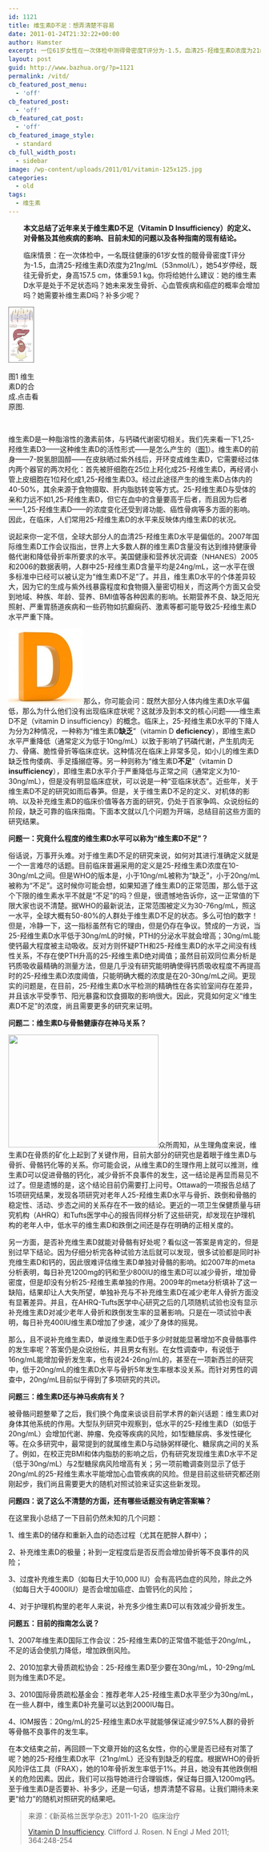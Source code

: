 ```yaml
---
id: 1121
title: 维生素D不足：想弄清楚不容易
date: 2011-01-24T21:32:22+00:00
author: Hamster
excerpt: 一位61岁女性在一次体检中测得骨密度T评分为-1.5，血清25-羟维生素D浓度为21ng/mL（53nmol/L）。她担心自己维生素D不足，并疑虑是否会因此出现骨折、心血管疾病或癌症。你会给她什么建议？
layout: post
guid: http://www.bazhua.org/?p=1121
permalink: /vitd/
cb_featured_post_menu:
  - 'off'
cb_featured_post:
  - 'off'
cb_featured_cat_post:
  - 'off'
cb_featured_image_style:
  - standard
cb_full_width_post:
  - sidebar
image: /wp-content/uploads/2011/01/vitamin-125x125.jpg
categories:
  - old
tags:
  - 维生素
---
```

<p style="padding-left: 30px;">
  <strong>本文总结了近年来关于维生素D不足（Vitamin D Insufficiency）的定义、对骨骼及其他疾病的影响、目前未知的问题以及各种指南的现有结论。</strong> 
</p>

<p style="padding-left: 30px;">
  临床情景：在一次体检中，一名既往健康的61岁女性的髋骨骨密度T评分为-1.5，血清25-羟维生素D浓度为21ng/mL（53nmol/L），她54岁停经，既往无骨折史，身高157.5 cm，体重59.1 kg。你将给她什么建议：她的维生素D水平是处于不足状态吗？她未来发生骨折、心血管疾病和癌症的概率会增加吗？她需要补维生素D吗？补多少呢？ 
</p>

<div id="attachment_1131" style="width: 61px" class="wp-caption alignright">
  <a href="http://www.nejm.org/action/showImage?doi=10.1056%2FNEJMcp1009570&iid=f01"><img class="size-full wp-image-1131  " title="nejmcp1009570_f1" src="/wp-content/uploads/2011/01/nejmcp1009570_f1.gif" alt="" width="51" height="111" /></a>
  
  <p class="wp-caption-text">
    图1 维生素D的合成.点击看原图.
  </p>
</div>

 

维生素D是一种脂溶性的激素前体，与钙磷代谢密切相关。我们先来看一下1,25-羟维生素D3——这种维生素D的活性形式——是怎么产生的（<a href="http://www.nejm.org/action/showImage?doi=10.1056%2FNEJMcp1009570&iid=f01" target="_self">图1</a>）。维生素D的前身——7-脱氢胆固醇——在皮肤晒过紫外线后，开环变成维生素D，它需要经过体内两个器官的两次羟化：首先被肝细胞在25位上羟化成25-羟维生素D，再经肾小管上皮细胞在1位羟化成1,25-羟维生素D3。经过此途径产生的维生素D占体内的40-50%，其余来源于食物摄取、肝内脂肪转变等方式。25-羟维生素D与受体的亲和力远不如1,25-羟维生素D，但它在血中的含量要高于后者，而且因为后者——1,25-羟维生素D——的浓度变化还受到肾功能、癌性骨病等多方面的影响。因此，在临床，人们常用25-羟维生素D的水平来反映体内维生素D的状况。 

说起来你一定不信，全球大部分人的血清25-羟维生素D水平是偏低的。2007年国际维生素D工作会议指出，世界上大多数人群的维生素D含量没有达到维持健康骨骼代谢和降低骨折率所要求的水平。<span style="font-family: arial, sans-serif; line-height: normal; border-collapse: collapse;">美国健康和营养状况调查</span><span style="font-family: arial, sans-serif; line-height: normal; border-collapse: collapse;">（</span><span style="font-family: arial, sans-serif; line-height: normal; border-collapse: collapse;">NHANES</span><span style="font-family: arial, sans-serif; line-height: normal; border-collapse: collapse;">）</span>2005和2006的数据表明，人群中25-羟维生素D含量平均是24ng/mL，这一水平在很多标准中已经可以被认定为“维生素D不足”了。并且，维生素D水平的个体差异较大，因为它的生成与紫外线暴露程度和食物摄入量密切相关，而这两个方面又会受到地域、种族、年龄、营养、BMI值等各种因素的影响。长期营养不良、缺乏阳光照射、严重胃肠道疾病和一些药物如抗癫痫药、激素等都可能导致25-羟维生素D水平严重下降。 

[<img class="alignleft size-thumbnail wp-image-1136" title="vitamin_D_new" src="/wp-content/uploads/2011/01/vitamin_D_new-150x150.jpg" alt="" width="150" height="150" />](/wp-content/uploads/2011/01/vitamin_D_new.jpg)那么，你可能会问：既然大部分人体内维生素D水平偏低，那么为什么他们没有出现临床症状呢？这就涉及到本文的核心问题——维生素D不足（vitamin D insufficiency）的概念。临床上，25-羟维生素D水平的下降人为分为2种情况，一种称为“维生素D**缺乏**”（vitamin D **deficiency**），即维生素D水平严重降低（通常定义为低于10ng/mL）以致于影响了钙磷代谢，产生肌肉无力、骨痛、脆性骨折等临床症状。这种情况在临床上非常多见，如小儿的维生素D缺乏性佝偻病、手足搐搦症等。另一种则称为“维生素D**不足**”（vitamin D **insufficiency**），即维生素D水平介于严重降低与正常之间（通常定义为10-30ng/mL），但是没有明显临床症状，可以说是一种“亚临床状态”。近些年，关于维生素D不足的研究如雨后春笋。但是，关于维生素D不足的定义、对机体的影响、以及补充维生素D的临床价值等各方面的研究，仍处于百家争鸣、众说纷纭的阶段，缺乏可靠的临床指南。下面本文就以几个问题为开端，总结目前这些方面的研究结果。 

**问题一：究竟什么程度的维生素D水平可以称为“维生素D不足”？** 

俗话说，万事开头难。对于维生素D不足的研究来说，如何对其进行准确定义就是一个一言难尽的话题。目前临床普遍采用的定义是25-羟维生素D浓度在10-30ng/mL之间。但是WHO的版本是，小于10ng/mL被称为“缺乏”，小于20ng/mL被称为“不足”。这时候你可能会想，如果知道了维生素D的正常范围，那么低于这个下限的维生素水平不就是“不足”的吗？但是，很遗憾地告诉你，这一正常值的下限大家也说不清楚。据WHO的最新说法，正常范围被定义为30-76ng/mL，照这一水平，全球大概有50-80%的人群处于维生素D不足的状态。多么可怕的数字！但是，冷静一下，这一指标虽然有它的理由，但是仍存在争议。赞成的一方说，当25-羟维生素D水平低于30ng/mL的时候，PTH的分泌水平就会增高；30ng/mL能使钙最大程度被主动吸收。反对方则怀疑PTH和25-羟维生素D的水平之间没有线性关系，不存在使PTH升高的25-羟维生素D绝对阈值；虽然目前双同位素分析是钙质吸收最精确的测量方法，但是几乎没有研究能明确使得钙质吸收程度不再提高时的25-羟维生素D浓度阈值，只能明确大概的浓度是在20-30ng/mL之间。更现实的问题是，在目前，25-羟维生素D水平检测的精确性在各实验室间存在差异，并且该水平受季节、阳光暴露和饮食摄取的影响很大。因此，究竟如何定义“维生素D不足”的浓度，尚且需要更多的研究来证明。 

**问题二：维生素D与骨骼健康存在神马关系？** 

[<img class="alignleft size-full wp-image-1142" title="Vitamin-D-Bones-300" src="/wp-content/uploads/2011/01/Vitamin-D-Bones-3001.gif" alt="" width="300" height="225" srcset="/wp-content/uploads/2011/01/Vitamin-D-Bones-3001.gif 300w, /wp-content/uploads/2011/01/Vitamin-D-Bones-3001-80x60.gif 80w" sizes="(max-width: 300px) 100vw, 300px" />](/wp-content/uploads/2011/01/Vitamin-D-Bones-3001.gif)众所周知，从生理角度来说，维生素D在骨质的矿化上起到了关键作用，目前大部分的研究也是着眼于维生素D与骨折、骨骼钙化等的关系。你可能会说，从维生素D的生理作用上就可以推测，维生素D可以促进骨骼的钙化，减少骨折不良事件的发生，这一结论是再显而易见不过了。但是遗憾的是，这个结论目前仍需要打上问号。Ottawa的一项报告总结了15项研究结果，发现各项研究对老年人25-羟维生素D水平与骨折、跌倒和骨骼的稳定性、活动、步态之间的关系存在不一致的结论。更近的一项卫生保健质量与研究机构（AHRQ）和Tufts医学中心的报告同样分析了这些研究，却发现在护理机构的老年人中，低水平的维生素D和跌倒之间还是存在明确的正相关度的。 

另一方面，是否补充维生素D就能对骨骼有好处呢？看似这一答案是肯定的，但是别过早下结论。因为仔细分析完各种试验方法后就可以发现，很多试验都是同时补充维生素D和钙的，因此很难评估维生素D单独对骨骼的影响。如2007年的meta分析表明，每日补充1200mg的钙和至少800IU的维生素D可以减少骨折，增加骨密度，但是却没有分析25-羟维生素单独的作用。2009年的meta分析填补了这一缺陷，结果却让人大失所望，单独补充与不补充维生素D在减少老年人骨折方面没有显著差异。并且，在AHRQ-Tufts医学中心研究之后的几项随机试验也没有显示补充维生素D对减少老年人骨折和跌倒发生率的显著影响。只是在一项试验中表明，每日补充400IU维生素D增加了步速，减少了身体的摇晃。 

那么，且不说补充维生素D，单说维生素D低于多少时就能显著增加不良骨骼事件的发生率呢？答案仍是众说纷纭，并且男女有别。在女性调查中，有说低于16ng/mL能增加骨折发生率，也有说24-26ng/mL的，甚至在一项新西兰的研究中，低于20ng/mL的维生素D水平与骨折5年发生率根本没关系。而针对男性的调查中，20ng/mL目前似乎得到了多项研究的共识。 

**问题三：维生素D还与神马疾病有关？** 

被骨骼问题整晕了之后，我们换个角度来谈谈目前学术界的新兴话题：维生素D对身体其他系统的作用。大型队列研究中观察到，低水平的25-羟维生素D（如低于20ng/mL）会增加代谢、肿瘤、免疫等疾病的风险，如1型糖尿病、多发性硬化等。在众多研究中，最常提到的就属维生素D与动脉粥样硬化、糖尿病之间的关系了。例如，在校正完BMI和体内脂肪的影响之后，仍有研究发现维生素D水平不足（低于30ng/mL）与2型糖尿病风险增高有关；另一项前瞻调查则显示了低于20ng/mL的25-羟维生素水平能增加心血管疾病的风险。但是目前这些研究都还刚刚起步，我们尚且需要更大的随机对照试验来证实这些新发现。 

**问题四：说了这么不清楚的方面，还有哪些话题没有确定答案嘛？** 

在这里我小总结了一下目前仍然未知的几个问题： 

1、维生素D的储存和重新入血的动态过程（尤其在肥胖人群中）； 

2、补充维生素D的极量；补到一定程度后是否反而会增加骨折等不良事件的风险； 

3、过度补充维生素D（如每日大于10,000 IU）会有高钙血症的风险，除此之外（如每日大于4000IU）是否会增加癌症、血管钙化的风险； 

4、对于护理机构里的老年人来说，补充多少维生素D可以有效减少骨折发生。 

**问题五：目前的指南怎么说？** 

1、2007年维生素D国际工作会议：25-羟维生素D的正常值不能低于20ng/mL，不足的话会使肌力降低，增加跌倒风险。 

2、2010加拿大骨质疏松协会：25-羟维生素D至少要在30ng/mL，10-29ng/mL则为维生素D不足。 

3、2010国际骨质疏松基金会：推荐老年人25-羟维生素D水平至少为30ng/mL，在一些人群中，维生素D补充量可以达到2000IU每日。 

4、IOM报告：20ng/mL的25-羟维生素D水平就能够保证减少97.5%人群的骨折等骨骼不良事件的发生率。 

在本文结束之前，再回顾一下文章开始的这名女性，你的心里是否已经有对策了呢？她的25-羟维生素D水平（21ng/mL）还没有到缺乏的程度。根据WHO的骨折风险评估工具（FRAX），她的10年骨折发生率低于1%。并且，她没有其他跌倒相关的危险因素。因此，我们可以指导她进行合理锻炼，保证每日摄入1200mg钙。至于维生素D是否要补、补多少，还是一句话，想弄清楚不容易。让我们期待未来更“给力”的随机对照研究的结果吧。 

> 来源：《新英格兰医学杂志》2011-1-20  临床治疗 
> 
> <a href="http://www.nejm.org/doi/full/10.1056/NEJMcp1009570" target="_self">Vitamin D Insufficiency</a>. Clifford J. Ro<span>s</span>en. N Engl J Med 2011; 364:248-254 
